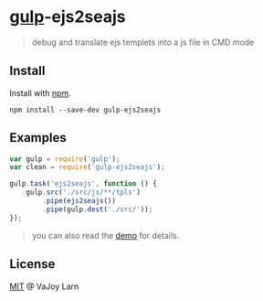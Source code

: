 # [gulp](https://github.com/wearefractal/gulp)-ejs2seajs
> debug and translate ejs templets into a js file in CMD mode

## Install

Install with [npm](https://npmjs.org/package/gulp-ejs2seajs).

```
npm install --save-dev gulp-ejs2seajs
```

## Examples

```js
var gulp = require('gulp');
var clean = require('gulp-ejs2seajs');

gulp.task('ejs2seajs', function () {
    gulp.src('./src/js/**/tpls')
        .pipe(ejs2seajs())
        .pipe(gulp.dest('./src/'));
});
```
> you can also read the [demo](https://github.com/VaJoy/gulp-ejs2seajs/tree/master/demo) for details.

## License

[MIT](http://en.wikipedia.org/wiki/MIT_License) @ VaJoy Larn